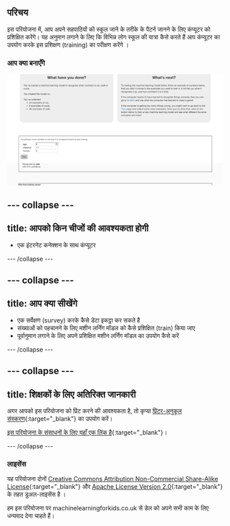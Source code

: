 ## परिचय

इस परियोजना में, आप अपने सहपाठियों को स्कूल जाने के तरीके के पैटर्न जानने के लिए कंप्यूटर को प्रशिक्षित करेंगे। यह अनुमान लगाने के लिए कि विभिन्न लोग स्कूल की यात्रा कैसे करते हैं आप कंप्यूटर का उपयोग करके इस प्रशिक्षण (training) का परीक्षण करेंगे ।

### आप क्या बनाएँगे

![मशीन लर्निंग मॉडल एक उत्तर की भविष्यवाणी करता है](images/test.png)

--- collapse ---
---
title: आपको किन चीजों की आवश्यकता होगी
---

+ एक इंटरनेट कनेक्शन के साथ कंप्यूटर

--- /collapse ---

--- collapse ---
---
title: आप क्या सीखेंगे
---
+ एक सर्वेक्षण (survey) करके कैसे डेटा इकट्ठा कर सकते है
+ संख्याओं को पहचानने के लिए मशीन लर्निंग मॉडल को कैसे प्रशिक्षित (train) किया जाए
+ पूर्वानुमान लगाने के लिए अपने प्रशिक्षित मशीन लर्निंग मॉडल का उपयोग कैसे करें

--- /collapse ---

--- collapse ---
---
title: शिक्षकों के लिए अतिरिक्त जानकारी
---

अगर आपको इस परियोजना को प्रिंट करने की आवश्यकता है, तो कृप्या [प्रिंटर-अनुकूल संस्करण](https://projects.raspberrypi.org/hi-IN/projects/journey-to-school/print){:target="_blank"} का उपयोग करें।

[इस परियोजना के संसाधनों के लिए यहाँ एक लिंक है](https://github.com/raspberrypilearning/journey-to-school/hi-IN/resources){:target="_blank"}।

--- /collapse ---

### लाइसेंस

यह परियोजना दोनों [Creative Commons Attribution Non-Commercial Share-Alike License](http://creativecommons.org/licenses/by-nc-sa/4.0/){:target="_blank"} और [Apache License Version 2.0](http://www.apache.org/licenses/LICENSE-2.0){:target="_blank"} के तहत डुअल-लाइसेंस है ।

हम इस परियोजना पर machinelearningforkids.co.uk से डेल को अपने सभी काम के लिए धन्यवाद देना चाहते हैं।
